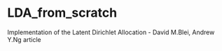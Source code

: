 # LDA_from_scratch
 Implementation of the Latent Dirichlet Allocation - David M.Blei, Andrew Y.Ng article
